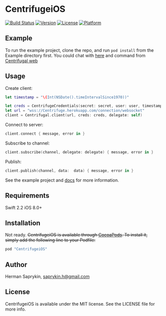 # CentrifugeiOS

[![Build Status](https://travis-ci.org/mogol/centrifuge-ios.svg?branch=develop)](https://travis-ci.org/mogol/centrifuge-ios)
[![Version](https://img.shields.io/cocoapods/v/CentrifugeiOS.svg?style=flat)](http://cocoapods.org/pods/CentrifugeiOS)
[![License](https://img.shields.io/cocoapods/l/CentrifugeiOS.svg?style=flat)](http://cocoapods.org/pods/CentrifugeiOS)
[![Platform](https://img.shields.io/cocoapods/p/CentrifugeiOS.svg?style=flat)](http://cocoapods.org/pods/CentrifugeiOS)

## Example

To run the example project, clone the repo, and run `pod install` from the Example directory first. You could chat with [here](http://jsfiddle.net/FZambia/yG7Uw/) and command from [Centrifugal web](https://Centrifuge.herokuapp.com/)

## Usage

Create client: 

```swift
let timestamp = "\(Int(NSDate().timeIntervalSince1970))"

let creds = CentrifugeCredentials(secret: secret, user: user, timestamp: timestamp)
let url = "wss://Centrifuge.herokuapp.com/connection/websocket"
client = Centrifugal.client(url, creds: creds, delegate: self)
```
Connect to server:
```swift
client.connect { message, error in }
```
Subscribe to channel:
```swift
client.subscribe(channel, delegate: delegate) { message, error in }
```
Publish: 
```swift
client.publish(channel, data:  data) { message, error in }
```

See the example project and [docs](https://fzambia.gitbooks.io/centrifugal/content/server/client_protocol.html) for more information.

## Requirements

Swift 2.2
iOS 8.0+

## Installation

Not ready.
~~CentrifugeiOS is available through [CocoaPods](http://cocoapods.org). To install
it, simply add the following line to your Podfile:~~

```ruby
pod "CentrifugeiOS"
```

## Author

Herman Saprykin, saprykin.h@gmail.com

## License

CentrifugeiOS is available under the MIT license. See the LICENSE file for more info.

